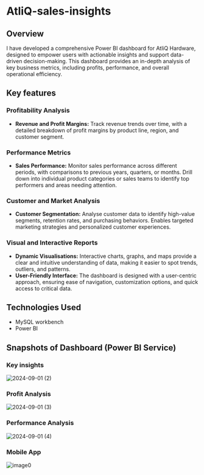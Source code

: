 # AtliQ-sales-insights

## Overview
I have developed a comprehensive Power BI dashboard for AtliQ Hardware, designed to empower users with actionable insights and support data-driven decision-making. This dashboard provides an in-depth analysis of key business metrics, including profits, performance, and overall operational efficiency.

## Key features

### Profitability Analysis
* **Revenue and Profit Margins:** Track revenue trends over time, with a detailed breakdown of profit margins by product line, region, and customer segment.

### Performance Metrics
* **Sales Performance:**  Monitor sales performance across different periods, with comparisons to previous years, quarters, or months. Drill down into individual product categories or sales teams to identify top performers and areas needing attention.

### Customer and Market Analysis
* **Customer Segmentation:** Analyse customer data to identify high-value segments, retention rates, and purchasing behaviors. Enables targeted marketing strategies and personalized customer experiences.

### Visual and Interactive Reports
* **Dynamic Visualisations:** Interactive charts, graphs, and maps provide a clear and intuitive understanding of data, making it easier to spot trends, outliers, and patterns.
* **User-Friendly Interface:** The dashboard is designed with a user-centric approach, ensuring ease of navigation, customization options, and quick access to critical data.

## Technologies Used
* MySQL workbench
* Power BI

## Snapshots of Dashboard (Power BI Service)

### Key insights
![2024-09-01 (2)](https://github.com/user-attachments/assets/0ce1cab2-24e2-44ed-a1aa-9828b24d1e3b)

### Profit Analysis
![2024-09-01 (3)](https://github.com/user-attachments/assets/c7f9df79-f6a2-484f-ba5d-d79205b2641f)

### Performance Analysis
![2024-09-01 (4)](https://github.com/user-attachments/assets/dbaca100-79ef-47a3-980e-29a6799fbd77)

### Mobile App
![image0](https://github.com/user-attachments/assets/cf7d74a1-65dc-4d94-9179-7195e3e3328c)
